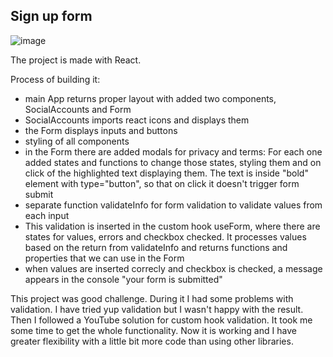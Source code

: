 <h2>Sign up form</h2>

![image](https://user-images.githubusercontent.com/80893722/128145870-7f033a6a-aeeb-45a6-a3ca-035f2a444ad6.png)

The project is made with React.

Process of building it:
- main App returns proper layout with added two components, SocialAccounts and Form
- SocialAccounts imports react icons and displays them
- the Form displays inputs and buttons
- styling of all components
- in the Form there are added modals for privacy and terms: For each one added states and functions to change those states, styling them and on click of the highlighted text displaying them. The text is inside "bold" element with type="button", so that on click it doesn't trigger form submit
- separate function validateInfo for form validation to validate values from each input
- This validation is inserted in the custom hook useForm, where there are states for values, errors and checkbox checked. It processes values based on the return from validateInfo and returns functions and properties that we can use in the Form
- when values are inserted correcly and checkbox is checked, a message appears in the console "your form is submitted"

This project was good challenge. During it I had some problems with validation. I have tried yup validation but I wasn't happy with the result. Then I followed a YouTube solution for custom hook validation. It took me some time to get the whole functionality. Now it is working and I have greater flexibility with a little bit more code than using other libraries.
